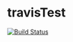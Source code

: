 # travisTest
[![Build Status](https://travis-ci.org/HuijieLin/travisTest.svg?branch=master)](https://travis-ci.org/HuijieLin/travisTest)
